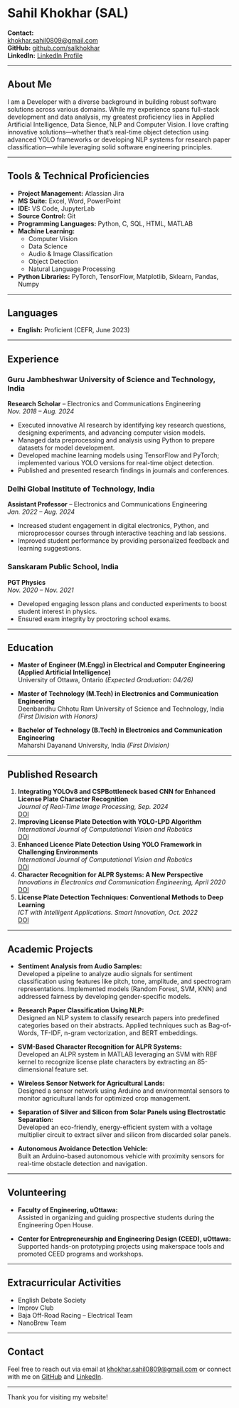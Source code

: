 # Sahil Khokhar (SAL)

**Contact:**  
[khokhar.sahil0809@gmail.com](mailto:khokhar.sahil0809@gmail.com)  
**GitHub:** [github.com/salkhokhar](https://github.com/salkhokhar)  
**LinkedIn:** [LinkedIn Profile](https://www.linkedin.com/in/salkhokhar/)

---

## About Me

I am a Developer with a diverse background in building robust software solutions across various domains. While my experience spans full-stack development and data analysis, my greatest proficiency lies in Applied Artificial Intelligence, Data Sience, NLP and Computer Vision. I love crafting innovative solutions—whether that’s real-time object detection using advanced YOLO frameworks or developing NLP systems for research paper classification—while leveraging solid software engineering principles.


---

## Tools & Technical Proficiencies

- **Project Management:** Atlassian Jira  
- **MS Suite:** Excel, Word, PowerPoint  
- **IDE:** VS Code, JupyterLab  
- **Source Control:** Git  
- **Programming Languages:** Python, C, SQL, HTML, MATLAB  
- **Machine Learning:**  
  - Computer Vision  
  - Data Science  
  - Audio & Image Classification  
  - Object Detection  
  - Natural Language Processing  
- **Python Libraries:** PyTorch, TensorFlow, Matplotlib, Sklearn, Pandas, Numpy

---

## Languages

- **English:** Proficient (CEFR, June 2023)

---

## Experience

### Guru Jambheshwar University of Science and Technology, India
**Research Scholar** – Electronics and Communications Engineering  
*Nov. 2018 – Aug. 2024*  
- Executed innovative AI research by identifying key research questions, designing experiments, and advancing computer vision models.
- Managed data preprocessing and analysis using Python to prepare datasets for model development.
- Developed machine learning models using TensorFlow and PyTorch; implemented various YOLO versions for real-time object detection.
- Published and presented research findings in journals and conferences.

### Delhi Global Institute of Technology, India
**Assistant Professor** – Electronics and Communications Engineering  
*Jan. 2022 – Aug. 2024*  
- Increased student engagement in digital electronics, Python, and microprocessor courses through interactive teaching and lab sessions.
- Improved student performance by providing personalized feedback and learning suggestions.

### Sanskaram Public School, India
**PGT Physics**  
*Nov. 2020 – Nov. 2021*  
- Developed engaging lesson plans and conducted experiments to boost student interest in physics.
- Ensured exam integrity by proctoring school exams.

---

## Education

- **Master of Engineer (M.Engg) in Electrical and Computer Engineering (Applied Artificial Intelligence)**  
  University of Ottawa, Ontario *(Expected Graduation: 04/26)*
  
- **Master of Technology (M.Tech) in Electronics and Communication Engineering**  
  Deenbandhu Chhotu Ram University of Science and Technology, India *(First Division with Honors)*

- **Bachelor of Technology (B.Tech) in Electronics and Communication Engineering**  
  Maharshi Dayanand University, India *(First Division)*

---

## Published Research

1. **Integrating YOLOv8 and CSPBottleneck based CNN for Enhanced License Plate Character Recognition**  
   *Journal of Real-Time Image Processing, Sep. 2024*  
   [DOI](https://doi.org/10.1007/s11554-02401537-2)
2. **Improving License Plate Detection with YOLO-LPD Algorithm**  
   *International Journal of Computational Vision and Robotics*  
   [DOI](http://dx.doi.org/10.1504/IJCVR.2024.10066190)
3. **Enhanced Licence Plate Detection Using YOLO Framework in Challenging Environments**  
   *International Journal of Computational Vision and Robotics*  
   [DOI](http://dx.doi.org/10.1504/IJCVR.2024.10062468)
4. **Character Recognition for ALPR Systems: A New Perspective**  
   *Innovations in Electronics and Communication Engineering, April 2020*  
   [DOI](https://doi.org/10.1007/978-981-15-3172-9_46)
5. **License Plate Detection Techniques: Conventional Methods to Deep Learning**  
   *ICT with Intelligent Applications. Smart Innovation, Oct. 2022*  
   [DOI](https://doi.org/10.1007/978-981-19-3571-8_66)

---

## Academic Projects

- **Sentiment Analysis from Audio Samples:**  
  Developed a pipeline to analyze audio signals for sentiment classification using features like pitch, tone, amplitude, and spectrogram representations. Implemented models (Random Forest, SVM, KNN) and addressed fairness by developing gender-specific models.

- **Research Paper Classification Using NLP:**  
  Designed an NLP system to classify research papers into predefined categories based on their abstracts. Applied techniques such as Bag-of-Words, TF-IDF, n-gram vectorization, and BERT embeddings.

- **SVM-Based Character Recognition for ALPR Systems:**  
  Developed an ALPR system in MATLAB leveraging an SVM with RBF kernel to recognize license plate characters by extracting an 85-dimensional feature set.

- **Wireless Sensor Network for Agricultural Lands:**  
  Designed a sensor network using Arduino and environmental sensors to monitor agricultural lands for optimized crop management.

- **Separation of Silver and Silicon from Solar Panels using Electrostatic Separation:**  
  Developed an eco-friendly, energy-efficient system with a voltage multiplier circuit to extract silver and silicon from discarded solar panels.

- **Autonomous Avoidance Detection Vehicle:**  
  Built an Arduino-based autonomous vehicle with proximity sensors for real-time obstacle detection and navigation.

---

## Volunteering

- **Faculty of Engineering, uOttawa:**  
  Assisted in organizing and guiding prospective students during the Engineering Open House.
  
- **Center for Entrepreneurship and Engineering Design (CEED), uOttawa:**  
  Supported hands-on prototyping projects using makerspace tools and promoted CEED programs and workshops.

---

## Extracurricular Activities

- English Debate Society
- Improv Club
- Baja Off-Road Racing – Electrical Team
- NanoBrew Team

---

## Contact

Feel free to reach out via email at [khokhar.sahil0809@gmail.com](mailto:khokhar.sahil0809@gmail.com) or connect with me on [GitHub](https://github.com/salkhokhar) and [LinkedIn](https://www.linkedin.com/in/salkhokhar/).

---

Thank you for visiting my website!
